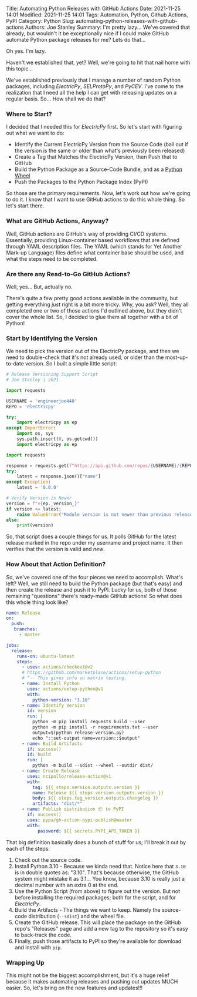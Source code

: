 Title: Automating Python Releases with GitHub Actions
Date: 2021-11-25 14:01
Modified: 2021-11-25 14:01
Tags: Automation, Python, Github Actions, PyPI
Category: Python
Slug: automating-python-releases-with-github-actions
Authors: Joe Stanley
Summary: I'm pretty lazy... We've covered that already, but wouldn't it be exceptionally nice if I could make GitHub automate Python package releases for me? Lets do that...


Oh yes. I'm lazy.

Haven't we established that, yet? Well, we're going to hit that nail home with this topic...

We've established previously that I manage a number of random Python packages, including *ElectricPy*, *SELProtoPy*, and *PyCEV*.
I've come to the realization that I need all the help I can get with releasing updates on a regular basis. So... How shall we do
that?

### Where to Start?

I decided that I needed this for *ElectricPy* first. So let's start with figuring out what we want to do:

* Identify the Current ElectricPy Version from the Source Code (bail out if the version is the same or older than what's previously been released)
* Create a Tag that Matches the ElectricPy Version, then Push that to GitHub
* Build the Python Package as a Source-Code Bundle, and as a [Python Wheel](https://pythonwheels.com)
* Push the Packages to the Python Package Index (PyPI)

So those are the primary requirements. Now, let's work out how we're going to do it. I know that I want to use GitHub actions to
do this whole thing. So let's start there.

### What are GitHub Actions, Anyway?

Well, GitHub actions are GitHub's way of providing CI/CD systems. Essentially, providing Linux-container based workflows that are
defined through YAML description files. The YAML (which stands for Yet Another Mark-up Language) files define what container base
should be used, and what the steps need to be completed.

### Are there any Read-to-Go GitHub Actions?

Well, yes... But, actually no.

There's quite a few pretty good actions available in the community, but getting everything *just* right is a bit more tricky. Why, you
ask? Well, they all completed one or two of those actions I'd outlined above, but they didn't cover the whole list. So, I decided to
glue them all together with a bit of Python!

### Start by Identifying the Version

We need to pick the version out of the ElectricPy package, and then we need to double-check that it's not already used, or older than
the most-up-to-date version. So I built a simple little script:

```python
# Release Versioning Support Script
# Joe Stanley | 2021

import requests

USERNAME = 'engineerjoe440'
REPO = 'electricpy'

try:
    import electricpy as ep
except ImportError:
    import os, sys
    sys.path.insert(0, os.getcwd())
    import electricpy as ep

import requests

response = requests.get(f"https://api.github.com/repos/{USERNAME}/{REPO}/releases/latest")
try:
    latest = response.json()["name"]
except Exception:
    latest = '0.0.0'

# Verify Version is Newer
version = f"v{ep._version_}"
if version <= latest:
    raise ValueError("Module version is not newer than previous release!")
else:
    print(version)
```

So, that script does a couple things for us. It polls GitHub for the latest release marked in the repo under my
username and project name. It then verifies that the version is valid and *new*.

### How About that Action Definition?

So, we've covered one of the four pieces we need to accomplish. What's left? Well, we still need to build the
Python package (but that's easy) and then create the release and push it to PyPI. Lucky for us, both of those
remaining "questions" there's ready-made GitHub actions! So what does this whole thing look like?

```yml
name: Release
on:
  push:
   branches:
     - master

jobs:
  release:
    runs-on: ubuntu-latest
    steps:
      - uses: actions/checkout@v2
      # https://github.com/marketplace/actions/setup-python
      # ^-- This gives info on matrix testing.
      - name: Install Python
        uses: actions/setup-python@v1
        with:
          python-version: "3.10"
      - name: Identify Version
        id: version
        run: |
          python -m pip install requests build --user
          python -m pip install -r requirements.txt --user
          output=$(python release-version.py)
          echo "::set-output name=version::$output"
      - name: Build Artifacts
        if: success()
        id: build
        run: |
          python -m build --sdist --wheel --outdir dist/
      - name: Create Release
        uses: ncipollo/release-action@v1
        with:
          tag: ${{ steps.version.outputs.version }}
          name: Release ${{ steps.version.outputs.version }}
          body: ${{ steps.tag_version.outputs.changelog }}
          artifacts: "dist/*"
      - name: Publish distribution 📦 to PyPI
        if: success()
        uses: pypa/gh-action-pypi-publish@master
        with:
            password: ${{ secrets.PYPI_API_TOKEN }}
```

That big definition basically does a bunch of stuff for us; I'll break it out by each of the steps:

1. Check out the source code.
2. Install Python 3.10 - Because we kinda need that. Notice here that `3.10` is in double quotes as: "3.10".
That's because otherwise, the GitHub system might mistake it as 3.1... You know, because 3.10 is really just
a decimal number with an extra 0 at the end.
3. Use the Python Script (from above) to figure out the version. But not before installing the required
packages; both for the script, and for *ElectricPy*.
4. Build the Artifacts - The things we want to keep. Namely the source-code distribution (`--sdist`) and the
wheel file.
5. Create the GitHub release. This will place the package on the GitHub repo's "Releases" page and add a new
tag to the repository so it's easy to back-track the code.
6. Finally, push those artifacts to PyPI so they're available for download and install with `pip`.


### Wrapping Up

This might not be the biggest accomplishment, but it's a huge relief because it makes automating releases
and pushing out updates MUCH easier. So, let's bring on the new features and updates!!!

